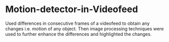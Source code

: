# Motion-detector-in-Videofeed
Used differences in consecutive frames of a videofeed to obtain any changes i.e. motion of any object. Then image processing techniques were used to further enhance the differences and highlighted the changes.
